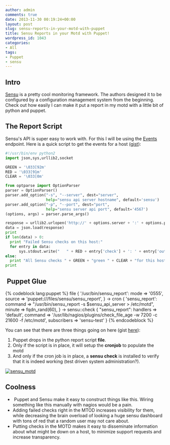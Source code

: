 ```yaml
---
author: admin
comments: true
date: 2013-11-30 00:19:24+00:00
layout: post
slug: sensu-reports-in-your-motd-with-puppet
title: Sensu Reports in your Motd with Puppet!
wordpress_id: 1043
categories:
- All
tags:
- Puppet
- sensu
---
```


## Intro


[Sensu](http://sensuapp.org/) is a pretty cool monitoring framework. The authors designed it to be configured by a configuration management system from the beginning. Check out how easily I can make it put a report in my motd with a little bit of python and puppet.


## The Report Script


Sensu's API is super easy to work with. For this I will be using the [Events](http://sensuapp.org/docs/0.12/api-events) endpoint. Here is a quick script to get the events for a host ([gist](https://gist.github.com/solarkennedy/7713642)):

``` python
#!/usr/bin/env python2
import json,sys,urllib2,socket

GREEN = '\033[92m'
RED = '\033[91m'
CLEAR = '\033[0m'

from optparse import OptionParser
parser = OptionParser()
parser.add_option("-s", "--server", dest="server",
                  help="sensu api server hostname", default='sensu')
parser.add_option("-p", "--port", dest="port",
                  help="sensu server api port", default='4567')
(options, args) = parser.parse_args()

response = urllib2.urlopen('http://' + options.server + ':' + options.port + '/events/' + socket.getfqdn())
data = json.load(response)
print
if len(data) > 0:
  print "Failed Sensu checks on this host:"
  for entry in data:
      sys.stdout.write("   " + RED + entry['check'] + ': ' + entry['output'] + CLEAR )
else: 
  print "All Sensu checks " + GREEN + "green " + CLEAR + "for this host."
print
```



##  Puppet Glue

{% codeblock lang:puppet %}
file { '/usr/bin/sensu_report':
  mode   => '0555',
  source => 'puppet:///files/sensu/sensu_report',
} ->
cron { 'sensu_report':
  command => "/usr/bin/sensu_report -s $sensu_api_server > /etc/motd",
  minute  => fqdn_rand(60),
} ->
sensu::check { "sensu_report":
  handlers    => 'default',
  command     => '/usr/lib/nagios/plugins/check_file_age -w 7200 -c 21600 -f /etc/motd',
  subscribers => 'sensu-test'
}
{% endcodeblock %}

You can see that there are three things going on here (gist [here](https://gist.github.com/solarkennedy/7713642)):

  1. Puppet drops in the python report script **file**.
  2. Only if the script is in place, it will setup the **cronjob** to populate the motd
  3. And only if the cron job is in place, a **sensu check** is installed to verify that it is indeed working (test driven system administration?).

[![sensu_motd](/uploads/sensu_motd.png)](/uploads/sensu_motd.png)


## Coolness
	
  *  Puppet and Sensu make it easy to construct things like this. Wiring something like this manually with nagios would be a pain.
  * Adding failed checks right in the MTOD increases visibility for them, while decreasing the brain overload of looking a huge sensu dashboard with tons of red that a random user may not care about.
  * Putting checks in the MOTD makes it easy to disseminate information about what might be down on a host, to minimize support requests and increase transparency.
